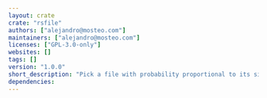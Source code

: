 ```yaml
---
layout: crate
crate: "rsfile"
authors: ["alejandro@mosteo.com"]
maintainers: ["alejandro@mosteo.com"]
licenses: ["GPL-3.0-only"]
websites: []
tags: []
version: "1.0.0"
short_description: "Pick a file with probability proportional to its size"
dependencies: 
---
```



